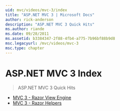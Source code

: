 ```yaml
---
uid: mvc/videos/mvc-3/index
title: "ASP.NET MVC 3 | Microsoft Docs"
author: rick-anderson
description: "ASP.NET MVC 3 Quick Hits"
ms.author: riande
ms.date: 09/28/2011
ms.assetid: b3384347-2f88-4fb4-a775-7b96bf88b9d8
msc.legacyurl: /mvc/videos/mvc-3
msc.type: chapter
---
```

# ASP.NET MVC 3 Index

> ASP.NET MVC 3 Quick Hits

- [MVC 3 - Razor View Engine](mvc-3-razor-view-engine.md)
- [MVC 3 - Razor Helpers](mvc-3-razor-helpers.md)
